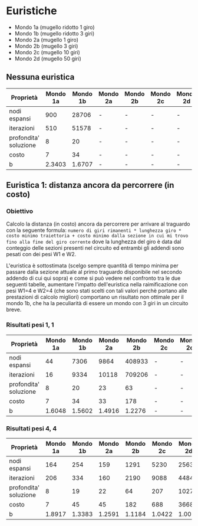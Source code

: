 # Euristiche

- Mondo 1a (mugello ridotto 1 giro)
- Mondo 1b (mugello ridotto 3 giri)
- Mondo 2a (mugello 1 giro)
- Mondo 2b (mugello 3 giri)
- Mondo 2c (mugello 10 giri)
- Mondo 2d (mugello 50 giri)

## Nessuna euristica

| Proprietà             | Mondo 1a | Mondo 1b | Mondo 2a | Mondo 2b | Mondo 2c | Mondo 2d |
| --------------------- | -------- | -------- | -------- | -------- | -------- | -------- |
| nodi espansi          | 900      | 28706    | -        | -        | -        | -        |
| iterazioni            | 510      | 51578    | -        | -        | -        | -        |
| profondita' soluzione | 8        | 20       | -        | -        | -        | -        |
| costo                 | 7        | 34       | -        | -        | -        | -        |
| b                     | 2.3403   | 1.6707   | -        | -        | -        | -        |

## Euristica 1: distanza ancora da percorrere (in costo)

### Obiettivo

Calcolo la distanza (in costo) ancora da percorrere per arrivare al traguardo con la seguente formula: `numero di giri rimanenti * lunghezza giro * costo minimo traiettoria + costo minimo dalla sezione in cui mi trovo fino alla fine del giro corrente` dove la lunghezza del giro è data dal conteggio delle sezioni presenti nel circuito ed entrambi gli addendi sono pesati con dei pesi W1 e W2.

L'euristica è sottostimata (scelgo sempre quantità di tempo minima per passare dalla sezione attuale al primo traguardo disponibile nel secondo addendo di cui qui sopra) e come si può vedere nel confronto tra le due seguenti tabelle, aumentare l'impatto dell'euristica nella raimificazione con pesi W1=4 e W2=4 (che sono stati scelti con tali valori perchè portano alle prestazioni di calcolo migliori) comportano un risultato non ottimale per il mondo 1b, che ha la peculiarità di essere un mondo con 3 giri in un circuito breve.

### Risultati pesi 1, 1

| Proprietà             | Mondo 1a | Mondo 1b | Mondo 2a | Mondo 2b | Mondo 2c | Mondo 2d |
| --------------------- | -------- | -------- | -------- | -------- | -------- | -------- |
| nodi espansi          | 44       | 7306     | 9864     | 408933   | -        | -        |
| iterazioni            | 16       | 9334     | 10118    | 709206   | -        | -        |
| profondita' soluzione | 8        | 20       | 23       | 63       | -        | -        |
| costo                 | 7        | 34       | 33       | 178      | -        | -        |
| b                     | 1.6048   | 1.5602   | 1.4916   | 1.2276   | -        | -        |

### Risultati pesi 4, 4

| Proprietà             | Mondo 1a | Mondo 1b | Mondo 2a | Mondo 2b | Mondo 2c | Mondo 2d |
| --------------------- | -------- | -------- | -------- | -------- | -------- | -------- |
| nodi espansi          | 164      | 254      | 159      | 1291     | 5230     | 25630    |
| iterazioni            | 206      | 334      | 160      | 2190     | 9088     | 44848    |
| profondita' soluzione | 8        | 19       | 22       | 64       | 207      | 1027     |
| costo                 | 7        | 45       | 45       | 182      | 688      | 3668     |
| b                     | 1.8917   | 1.3383   | 1.2591   | 1.1184   | 1.0422   | 1.0099   |
